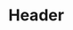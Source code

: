 <!-- TITLE: BatMonitor User Manual V0.1 -->
<!-- SUBTITLE: A quick summary of BatMonitor User Manual V0.1 -->

# Header